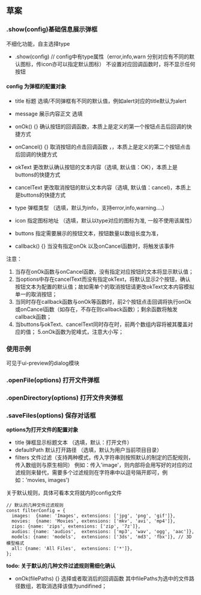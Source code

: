 ## 草案

### .show(config)基础信息展示弹框
不细化功能，自主选择type
- .show(config) // config中有type属性（error,info,warn 分别对应有不同的默认图标，传icon亦可以指定默认图标）
不设置对应回调函数时，将不显示任何按钮

#### config 为弹框的配置对象
- title  标题 选填/不同弹框有不同的默认值，例如alert对应的title默认为alert
- message 展示内容正文 选填
- onOk() {} 确认按钮的回调函数，本质上是定义的第一个按钮点击后回调的快捷方式
- onCancel() {} 取消按钮的点击回调函数 ，，本质上是定义的第二个按钮点击后回调的快捷方式
- okText 更改默认确认按钮的文本内容（选填, 默认值：OK），本质上是buttons的快捷方式
- cancelText 更改取消按钮的默认文本内容（选填, 默认值：cancel)，本质上是buttons的快捷方式
- type 弹框类型 （选填，默认为info，支持error,info,warning....）

- icon 指定图标地址 （选填，默认以type对应的图标为准, 一般不使用该属性）
- buttons 指定需要展示的按钮文本，按钮数量以数组长度为准，
- callback() {} 当没有指定onOk 以及onCancel函数时，将触发该事件

注意：
1. 当存在onOk函数与onCancel函数，没有指定对应按钮的文本将显示默认值；
2. 当options中存在cancelText而没有指定okText，将默认显示2个按钮，确认按钮文本为配置的默认值；故如需单个的取消按钮请更改okText文本内容模拟单一的取消按钮；
3. 当同时存在callback函数与onOk等函数时，前2个按钮点击回调将执行onOk或onCancel函数（如存在，不存在则callback函数）；剩余函数将触发callback函数；
4. 当buttons与okText、cancelText同时存在时，前两个数组内容将被其覆盖对应的值；
5.onOk函数为驼峰式，注意大小写；

### 使用示例

可见于ui-preview的dialog模块


### .openFile(options) 打开文件弹框

### .openDirectory(options) 打开文件夹弹框

###  .saveFiles(options) 保存对话框

**options为打开文件的配置对象**
- title 弹框显示标题文本 （选填，默认：打开文件）
- defaultPath 默认打开路径 （选填，默认为用户当前项目目录）
- filters 文件过滤（支持两种模式，传入字符串则按照默认的制定的匹配规则，传入数组则与原生相同）
例如：传入'image'，则内部将会用写好的对应的过滤规则来替代，需要多个过滤规则在字符串中以逗号隔开即可，例如：'movies, images')

关于默认规则，具体可看本文将就内的config文件

```
// 默认的几种文件过滤规则
const filterConfig = {
  images:  {name: 'Images', extensions: ['jpg', 'png', 'gif']},
  movies:  {name: 'Movies', extensions: ['mkv', 'avi', 'mp4']},
  zips: {name: 'zips', extensions: ['zip', '7z']},
  audios: {name: 'audios',  extensions: ['mp3', 'wav', 'ogg', 'aac']},
  models: {name: 'models',  extensions: ['3ds', 'md3', 'fbx']}, // 3D模型格式
  all: {name: 'All Files',  extensions: ['*']},
};
```
**todo: 关于默认的几种文件过滤规则需细化确认**

- onOk(filePaths) {} 选择或者取消后的回调函数
其中filePaths为选中的文件路径数组，若取消选择该值为undifined；